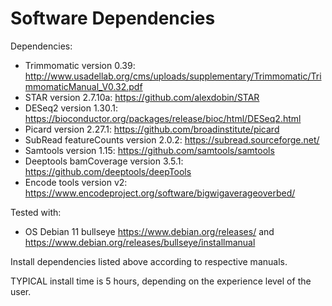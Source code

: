 # Software Dependencies

Dependencies:
 - Trimmomatic version 0.39: http://www.usadellab.org/cms/uploads/supplementary/Trimmomatic/TrimmomaticManual_V0.32.pdf
 - STAR version 2.7.10a: https://github.com/alexdobin/STAR
 - DESeq2 version 1.30.1: https://bioconductor.org/packages/release/bioc/html/DESeq2.html
 - Picard version 2.27.1: https://github.com/broadinstitute/picard
 - SubRead featureCounts version 2.0.2: https://subread.sourceforge.net/
 - Samtools version 1.15: https://github.com/samtools/samtools
 - Deeptools bamCoverage version 3.5.1: https://github.com/deeptools/deepTools
 - Encode tools version v2: https://www.encodeproject.org/software/bigwigaverageoverbed/

Tested with:
- OS Debian 11 bullseye https://www.debian.org/releases/ and https://www.debian.org/releases/bullseye/installmanual

Install dependencies listed above according to respective manuals.
 
TYPICAL install time is 5 hours, depending on the experience level of the user.
